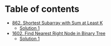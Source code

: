 # Table of contents

* [862. Shortest Subarray with Sum at Least K](README.md)
  * [Solution 1](862.-shortest-subarray-with-sum-at-least-k/solution-1.md)
* [1602. Find Nearest Right Node in Binary Tree](1602.-find-nearest-right-node-in-binary-tree/README.md)
  * [Solution 1](1602.-find-nearest-right-node-in-binary-tree/solution-1.md)
